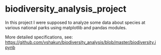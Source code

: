 # biodiversity_analysis_project

In this project I were supposed to analyze some data about species at various national parks using matplotlib and pandas modules.

More detailed specifications, see: https://github.com/vshakun/biodiversity_analysis/blob/master/biodiversity.ipynb
